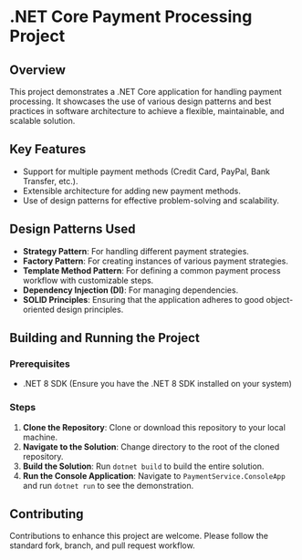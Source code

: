 # .NET Core Payment Processing Project

## Overview

This project demonstrates a .NET Core application for handling payment processing. It showcases the use of various design patterns and best practices in software architecture to achieve a flexible, maintainable, and scalable solution.

## Key Features

- Support for multiple payment methods (Credit Card, PayPal, Bank Transfer, etc.).
- Extensible architecture for adding new payment methods.
- Use of design patterns for effective problem-solving and scalability.

## Design Patterns Used

- **Strategy Pattern**: For handling different payment strategies.
- **Factory Pattern**: For creating instances of various payment strategies.
- **Template Method Pattern**: For defining a common payment process workflow with customizable steps.
- **Dependency Injection (DI)**: For managing dependencies.
- **SOLID Principles**: Ensuring that the application adheres to good object-oriented design principles.

## Building and Running the Project

### Prerequisites

- .NET 8 SDK (Ensure you have the .NET 8 SDK installed on your system)

### Steps

1. **Clone the Repository**: Clone or download this repository to your local machine.
2. **Navigate to the Solution**: Change directory to the root of the cloned repository.
3. **Build the Solution**: Run `dotnet build` to build the entire solution.
4. **Run the Console Application**: Navigate to `PaymentService.ConsoleApp` and run `dotnet run` to see the demonstration.

## Contributing

Contributions to enhance this project are welcome. Please follow the standard fork, branch, and pull request workflow.
